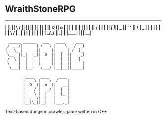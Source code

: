# WraithStoneRPG
 __    __  ____    ____  ____  ______  __ __ 
|  |__|  ||    \  /    ||    ||      ||  |  |
|  |  |  ||  D  )|  o  | |  | |      ||  |  |
|  |  |  ||    / |     | |  | |_|  |_||  _  |
|  `  '  ||    \ |  _  | |  |   |  |  |  |  |
 \      / |  .  \|  |  | |  |   |  |  |  |  |
  \_/\_/  |__|\_||__|__||____|  |__|  |__|__|
                                             
      _____ ______   ___   ____     ___      
     / ___/|      | /   \ |    \   /  _]     
    (   \_ |      ||     ||  _  | /  [_      
     \__  ||_|  |_||  O  ||  |  ||    _]     
     /  \ |  |  |  |     ||  |  ||   [_      
     \    |  |  |  |     ||  |  ||     |     
      \___|  |__|   \___/ |__|__||_____|     
                                             
             ____   ____    ____             
            |    \ |    \  /    |            
            |  D  )|  o  )|   __|            
            |    / |   _/ |  |  |            
            |    \ |  |   |  |_ |            
            |  .  \|  |   |     |            
            |__|\_||__|   |___,_|            
                                             

Text-based dungeon crawler game written in C++
